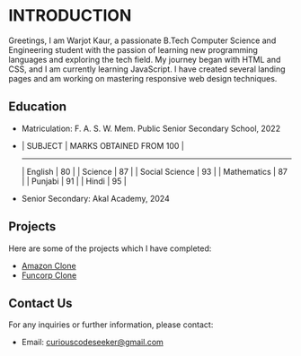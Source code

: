 # INTRODUCTION
Greetings, I am Warjot Kaur, a passionate B.Tech Computer Science and Engineering student with the passion of learning new programming languages and exploring the tech field. My journey began with HTML and CSS, and I am currently learning JavaScript. I have created several landing pages and am working on mastering responsive web design techniques.

## Education

- Matriculation: F. A. S. W. Mem. Public Senior Secondary School, 2022
- 
  | SUBJECT | MARKS OBTAINED FROM 100 |
  _____________________________________
  | English | 80 |
  | Science | 87 |
  | Social Science | 93 |
  | Mathematics | 87 |
  | Punjabi | 91 |
  | Hindi | 95 |
  
- Senior Secondary: Akal Academy, 2024

## Projects
Here are some of the projects which I have completed:
- [Amazon Clone](https://curiouscodeseeker.github.io/AmazonClone/)
- [Funcorp Clone](https://curiouscodeseeker.github.io/FuncorpClone/)

## Contact Us
For any inquiries or further information, please contact:
- Email: curiouscodeseeker@gmail.com
